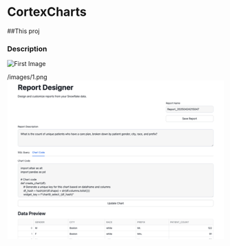 # CortexCharts

##This proj

### Description

![First Image](https://github.com/sfc-gh-sweingartner/CortexCharts/blob/main/images/1.png)

/images/1.png
![second try](/images/1.png)
